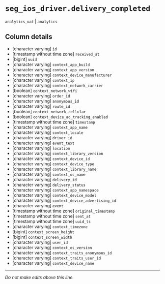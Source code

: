 # `seg_ios_driver.delivery_completed`
`analytics_uat` | `analytics`

## Column details
* [character varying] `id`
* [timestamp without time zone] `received_at`
* [bigint]    `uuid`
* [character varying] `context_app_build`
* [character varying] `context_app_version`
* [character varying] `context_device_manufacturer`
* [character varying] `context_ip`
* [character varying] `context_network_carrier`
* [boolean]   `context_network_wifi`
* [character varying] `order_id`
* [character varying] `anonymous_id`
* [character varying] `route_id`
* [boolean]   `context_network_cellular`
* [boolean]   `context_device_ad_tracking_enabled`
* [timestamp without time zone] `timestamp`
* [character varying] `context_app_name`
* [character varying] `context_locale`
* [character varying] `driver_id`
* [character varying] `event_text`
* [character varying] `location`
* [character varying] `context_library_version`
* [character varying] `context_device_id`
* [character varying] `context_device_type`
* [character varying] `context_library_name`
* [character varying] `context_os_name`
* [character varying] `delivery_id`
* [character varying] `delivery_status`
* [character varying] `context_app_namespace`
* [character varying] `context_device_model`
* [character varying] `context_device_advertising_id`
* [character varying] `event`
* [timestamp without time zone] `original_timestamp`
* [timestamp without time zone] `sent_at`
* [timestamp without time zone] `uuid_ts`
* [character varying] `context_timezone`
* [bigint]    `context_screen_height`
* [bigint]    `context_screen_width`
* [character varying] `user_id`
* [character varying] `context_os_version`
* [character varying] `context_traits_anonymous_id`
* [character varying] `context_traits_user_id`
* [character varying] `context_device_name`

-------------------------------------------------------------------------------
*Do not make edits above this line.*
